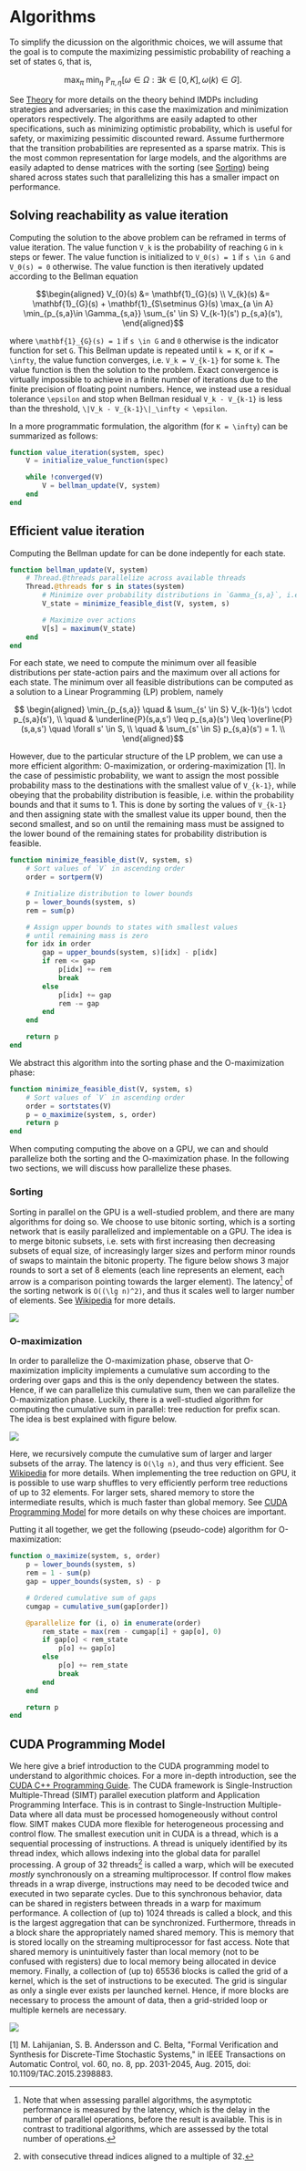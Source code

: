 # Algorithms

To simplify the dicussion on the algorithmic choices, we will assume that the goal is to compute the maximizing pessimistic probability of reaching a set of states ``G``, that is, 

```math
\max_{\pi} \; \min_{\eta} \; \mathbb{P}_{\pi,\eta }\left[\omega \in \Omega : \exists k \in [0,K], \, \omega(k)\in G  \right].
```

See [Theory](@ref) for more details on the theory behind IMDPs including strategies and adversaries; in this case the maximization and minimization operators respectively. The algorithms are easily adapted to other specifications, such as minimizing optimistic probability, which is useful for safety, or maximizing pessimitic discounted reward. Assume furthermore that the transition probabilities are represented as a sparse matrix.
This is the most common representation for large models, and the algorithms are easily adapted to dense matrices with the sorting (see [Sorting](@ref)) being shared across states such that parallelizing this has a smaller impact on performance.

## Solving reachability as value iteration
Computing the solution to the above problem can be reframed in terms of value iteration. The value function ``V_k`` is the probability of reaching ``G`` in ``k`` steps or fewer. The value function is initialized to ``V_0(s) = 1`` if ``s \in G`` and ``V_0(s) = 0`` otherwise. The value function is then iteratively updated according to the Bellman equation
```math
\begin{aligned}
    V_{0}(s) &= \mathbf{1}_{G}(s) \\
    V_{k}(s) &= \mathbf{1}_{G}(s) + \mathbf{1}_{S\setminus G}(s) \max_{a \in A} \min_{p_{s,a}\in \Gamma_{s,a}} \sum_{s' \in S} V_{k-1}(s') p_{s,a}(s'),
\end{aligned}
```
where ``\mathbf{1}_{G}(s) = 1``  if ``s \in G`` and ``0`` otherwise is the indicator function for set ``G``. This Bellman update is repeated until ``k = K``, or if ``K = \infty``, the value function converges, i.e. ``V_k = V_{k-1}`` for some ``k``. The value function is then the solution to the problem.
Exact convergence is virtually impossible to achieve in a finite number of iterations due to the finite precision of floating point numbers. Hence, we instead use a residual tolerance ``\epsilon`` and stop when Bellman residual ``V_k - V_{k-1}`` is less than the threshold, ``\|V_k - V_{k-1}\|_\infty < \epsilon``.

In a more programmatic formulation, the algorithm (for ``K = \infty``) can be summarized as follows:

```julia
function value_iteration(system, spec)
    V = initialize_value_function(spec)

    while !converged(V)
        V = bellman_update(V, system)
    end
end
```

## Efficient value iteration

Computing the Bellman update for can be done indepently for each state. 
```julia
function bellman_update(V, system)
    # Thread.@threads parallelize across available threads
    Thread.@threads for s in states(system)
        # Minimize over probability distributions in `Gamma_{s,a}`, i.e. pessimistic
        V_state = minimize_feasible_dist(V, system, s)

        # Maximize over actions
        V[s] = maximum(V_state)
    end
end
```

For each state, we need to compute the minimum over all feasible distributions per state-action pairs and the maximum over all actions for each state.
The minimum over all feasible distributions can be computed as a solution to a Linear Programming (LP) problem, namely

```math
    \begin{aligned}
        \min_{p_{s,a}} \quad & \sum_{s' \in S} V_{k-1}(s') \cdot p_{s,a}(s'), \\
        \quad & \underline{P}(s,a,s') \leq p_{s,a}(s') \leq \overline{P}(s,a,s') \quad \forall s' \in S, \\
        \quad & \sum_{s' \in S} p_{s,a}(s') = 1. \\
    \end{aligned}
```

However, due to the particular structure of the LP problem, we can use a more efficient algorithm: O-maximization, or ordering-maximization [1].
In the case of pessimistic probability, we want to assign the most possible probability mass to the destinations with the smallest value of ``V_{k-1}``, while obeying that the probability distribution is feasible, i.e. within the probability bounds and that it sums to 1. This is done by sorting the values of ``V_{k-1}`` and then assigning state with the smallest value its upper bound, then the second smallest, and so on until the remaining mass must be assigned to the lower bound of the remaining states for probability distribution is feasible.
```julia
function minimize_feasible_dist(V, system, s)
    # Sort values of `V` in ascending order
    order = sortperm(V)

    # Initialize distribution to lower bounds
    p = lower_bounds(system, s)
    rem = sum(p)

    # Assign upper bounds to states with smallest values
    # until remaining mass is zero
    for idx in order
        gap = upper_bounds(system, s)[idx] - p[idx]
        if rem <= gap
            p[idx] += rem
            break
        else
            p[idx] += gap
            rem -= gap
        end
    end

    return p
end
```

We abstract this algorithm into the sorting phase and the O-maximization phase: 
```julia
function minimize_feasible_dist(V, system, s)
    # Sort values of `V` in ascending order
    order = sortstates(V)
    p = o_maximize(system, s, order)
    return p
end
```

When computing computing the above on a GPU, we can and should parallelize both the sorting and the O-maximization phase.
In the following two sections, we will discuss how parallelize these phases.

### Sorting
Sorting in parallel on the GPU is a well-studied problem, and there are many algorithms for doing so. We choose to use bitonic sorting, which is a sorting network that is easily parallelized and implementable on a GPU. The idea is to merge bitonic subsets, i.e. sets with first increasing then decreasing subsets of equal size, of increasingly larger sizes and perform minor rounds of swaps to maintain the bitonic property. The figure below shows 3 major rounds to sort a set of 8 elements (each line represents an element, each arrow is a comparison pointing towards the larger element). The latency[^1] of the sorting network is ``O((\lg n)^2)``, and thus it scales well to larger number of elements. See [Wikipedia](https://en.wikipedia.org/wiki/Bitonic_sorter) for more details.

![](assets/bitonic_sorting.svg)


### O-maximization
In order to parallelize the O-maximization phase, observe that O-maximization implicity implements a cumulative sum according to the ordering over gaps and this is the only dependency between the states. Hence, if we can parallelize this cumulative sum, then we can parallelize the O-maximization phase.
Luckily, there is a well-studied algorithm for computing the cumulative sum in parallel: tree reduction for prefix scan. The idea is best explained with figure below.

![](assets/tree_reduction_prefix_scan.svg)

Here, we recursively compute the cumulative sum of larger and larger subsets of the array. The latency is ``O(\lg n)``, and thus very efficient. See [Wikipedia](https://en.wikipedia.org/wiki/Prefix_sum) for more details. When implementing the tree reduction on GPU, it is possible to use warp shuffles to very efficiently perform tree reductions of up to 32 elements. For larger sets, shared memory to store the intermediate results, which is much faster than global memory. See [CUDA Programming Model](@ref) for more details on why these choices are important.

Putting it all together, we get the following (pseudo-code) algorithm for O-maximization:
```julia
function o_maximize(system, s, order)
    p = lower_bounds(system, s)
    rem = 1 - sum(p)
    gap = upper_bounds(system, s) - p

    # Ordered cumulative sum of gaps
    cumgap = cumulative_sum(gap[order])

    @parallelize for (i, o) in enumerate(order)
        rem_state = max(rem - cumgap[i] + gap[o], 0)
        if gap[o] < rem_state
            p[o] += gap[o]
        else
            p[o] += rem_state
            break
        end
    end

    return p
end
```

## CUDA Programming Model
We here give a brief introduction to the CUDA programming model to understand to algorithmic choices. For a more in-depth introduction, see the [CUDA C++ Programming Guide](https://docs.nvidia.com/cuda/cuda-c-programming-guide/index.html). The CUDA framework is Single-Instruction Multiple-Thread (SIMT) parallel execution platform and Application Programming Interface. This is in contrast to Single-Instruction Multiple-Data where all data must be processed homogeneously without control flow. SIMT makes CUDA more flexible for heterogeneous processing and control flow. The smallest execution unit in CUDA is a thread, which is a sequential processing of instructions. A thread is uniquely identified by its thread index, which allows indexing into the global data for parallel processing. A group of 32 threads[^2] is called a warp, which will be executed _mostly_ synchronously on a streaming multiprocessor. If control flow makes threads in a wrap diverge, instructions may need to be decoded twice and executed in two separate cycles. Due to this synchronous behavior, data can be shared in registers between threads in a warp for maximum performance. A collection of (up to) 1024 threads is called a block, and this is the largest aggregation that can be synchronized. Furthermore, threads in a block share the appropriately named shared memory. This is memory that is stored locally on the streaming multiprocessor for fast access. Note that shared memory is unintuitively faster than local memory (not to be confused with registers) due to local memory being allocated in device memory. Finally, a collection of (up to) 65536 blocks is called the grid of a kernel, which is the set of instructions to be executed. The grid is singular as only a single ever exists per launched kernel. Hence, if more blocks are necessary to process the amount of data, then a grid-strided loop or multiple kernels are necessary. 

![](assets/cuda_programming_model.svg)


[1] M. Lahijanian, S. B. Andersson and C. Belta, "Formal Verification and Synthesis for Discrete-Time Stochastic Systems," in IEEE Transactions on Automatic Control, vol. 60, no. 8, pp. 2031-2045, Aug. 2015, doi: 10.1109/TAC.2015.2398883.

[^1]: Note that when assessing parallel algorithms, the asymptotic performance is measured by the latency, which is the delay in the number of parallel operations, before the result is available. This is in contrast to traditional algorithms, which are assessed by the total number of operations.

[^2]: with consecutive thread indices aligned to a multiple of 32.